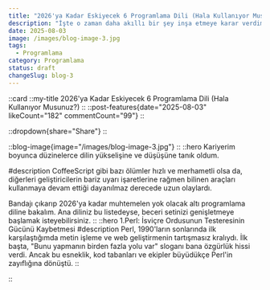 ```yaml
---
title: "2026'ya Kadar Eskiyecek 6 Programlama Dili (Hala Kullanıyor Musunuz?)"
description: "İşte o zaman daha akıllı bir şey inşa etmeye karar verdim: Binlerce PDF'i okuyan, anlayan ve soruları yanıtlayan çok modlu bir RAG AI."
date: 2025-08-03
image: /images/blog-image-3.jpg
tags:
  - Programlama
category: Programlama
status: draft
changeSlug: blog-3
---
```

::card
::my-title
2026'ya Kadar Eskiyecek 6 Programlama Dili (Hala Kullanıyor Musunuz?)
::
::post-features{date="2025-08-03" likeCount="182" commentCount="99"}
::

::dropdown{share="Share"}
::

::blog-image{image="/images/blog-image-3.jpg"}
::
::hero
Kariyerim boyunca düzinelerce dilin yükselişine ve düşüşüne tanık oldum.

#description
CoffeeScript gibi bazı ölümler hızlı ve merhametli olsa da, diğerleri geliştiricilerin bariz uyarı işaretlerine rağmen bilinen araçları kullanmaya devam ettiği dayanılmaz derecede uzun olaylardı.

Bandajı çıkarıp 2026'ya kadar muhtemelen yok olacak altı programlama diline bakalım. Ana diliniz bu listedeyse, beceri setinizi genişletmeye başlamak isteyebilirsiniz.
::
::hero
1.Perl: İsviçre Ordusunun Testeresinin Gücünü Kaybetmesi
#description
Perl, 1990'ların sonlarında ilk karşılaştığımda metin işleme ve web geliştirmenin tartışmasız kralıydı. İlk başta, "Bunu yapmanın birden fazla yolu var" sloganı bana özgürlük hissi verdi. Ancak bu esneklik, kod tabanları ve ekipler büyüdükçe Perl'in zayıflığına dönüştü.
::

::